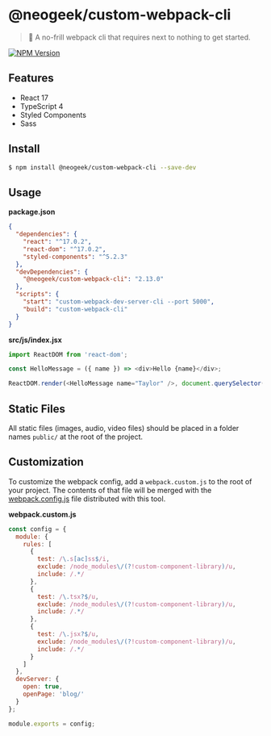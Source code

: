 # @neogeek/custom-webpack-cli

> 🎒 A no-frill webpack cli that requires next to nothing to get started.

[![NPM Version](http://img.shields.io/npm/v/@neogeek/custom-webpack-cli.svg?style=flat)](https://www.npmjs.org/package/@neogeek/custom-webpack-cli)

## Features

- React 17
- TypeScript 4
- Styled Components
- Sass

## Install

```bash
$ npm install @neogeek/custom-webpack-cli --save-dev
```

## Usage

**package.json**

```json
{
  "dependencies": {
    "react": "^17.0.2",
    "react-dom": "^17.0.2",
    "styled-components": "^5.2.3"
  },
  "devDependencies": {
    "@neogeek/custom-webpack-cli": "2.13.0"
  },
  "scripts": {
    "start": "custom-webpack-dev-server-cli --port 5000",
    "build": "custom-webpack-cli"
  }
}
```

**src/js/index.jsx**

```javascript
import ReactDOM from 'react-dom';

const HelloMessage = ({ name }) => <div>Hello {name}</div>;

ReactDOM.render(<HelloMessage name="Taylor" />, document.querySelector('body'));
```

## Static Files

All static files (images, audio, video files) should be placed in a folder names `public/` at the root of the project.

## Customization

To customize the webpack config, add a `webpack.custom.js` to the root of your project. The contents of that file will be merged with the [webpack.config.js](webpack.config.js) file distributed with this tool.

**webpack.custom.js**

```javascript
const config = {
  module: {
    rules: [
      {
        test: /\.s[ac]ss$/i,
        exclude: /node_modules\/(?!custom-component-library)/u,
        include: /.*/
      },
      {
        test: /\.tsx?$/u,
        exclude: /node_modules\/(?!custom-component-library)/u,
        include: /.*/
      },
      {
        test: /\.jsx?$/u,
        exclude: /node_modules\/(?!custom-component-library)/u,
        include: /.*/
      }
    ]
  },
  devServer: {
    open: true,
    openPage: 'blog/'
  }
};

module.exports = config;
```
